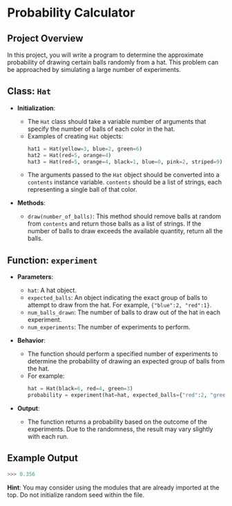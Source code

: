 
# Probability Calculator

## Project Overview

In this project, you will write a program to determine the approximate probability of drawing certain balls randomly from a hat. This problem can be approached by simulating a large number of experiments.

## Class: `Hat`

- **Initialization**:
  - The `Hat` class should take a variable number of arguments that specify the number of balls of each color in the hat.
  - Examples of creating `Hat` objects:
    ```python
    hat1 = Hat(yellow=3, blue=2, green=6)
    hat2 = Hat(red=5, orange=4)
    hat3 = Hat(red=5, orange=4, black=1, blue=0, pink=2, striped=9)
    ```
  - The arguments passed to the `Hat` object should be converted into a `contents` instance variable. `contents` should be a list of strings, each representing a single ball of that color.

- **Methods**:
  - `draw(number_of_balls)`: This method should remove balls at random from `contents` and return those balls as a list of strings. If the number of balls to draw exceeds the available quantity, return all the balls.

## Function: `experiment`

- **Parameters**:
  - `hat`: A hat object.
  - `expected_balls`: An object indicating the exact group of balls to attempt to draw from the hat. For example, `{"blue":2, "red":1}`.
  - `num_balls_drawn`: The number of balls to draw out of the hat in each experiment.
  - `num_experiments`: The number of experiments to perform.

- **Behavior**:
  - The function should perform a specified number of experiments to determine the probability of drawing an expected group of balls from the hat.
  - For example:
    ```python
    hat = Hat(black=6, red=4, green=3)
    probability = experiment(hat=hat, expected_balls={"red":2, "green":1}, num_balls_drawn=5, num_experiments=2000)
    ```

- **Output**:
  - The function returns a probability based on the outcome of the experiments. Due to the randomness, the result may vary slightly with each run.

## Example Output

```python
>>> 0.356
```

**Hint**: You may consider using the modules that are already imported at the top. Do not initialize random seed within the file.
